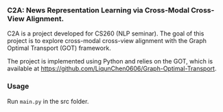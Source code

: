 ### C2A: News Representation Learning via Cross-Modal Cross-View Alignment.

C2A is a project developed for CS260 (NLP seminar).
The goal of this project is to explore cross-modal cross-view alignment with the Graph Optimal Transport (GOT) framework.

The project is implemented using Python and relies on the GOT, which is available at https://github.com/LiqunChen0606/Graph-Optimal-Transport.

### Usage
Run `main.py` in the src folder.
